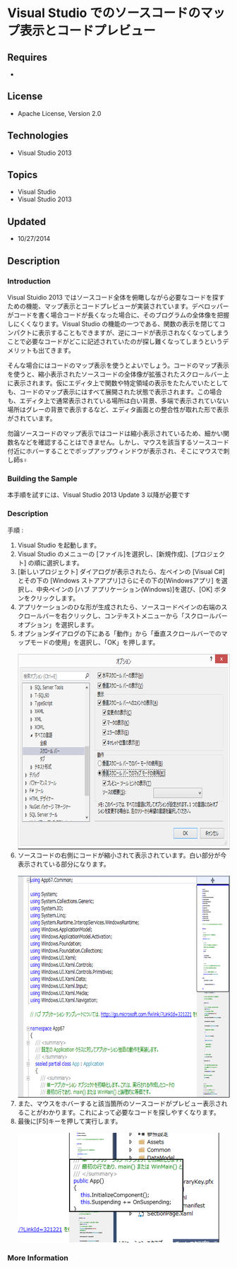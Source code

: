 # Visual Studio でのソースコードのマップ表示とコードプレビュー
## Requires
- 
## License
- Apache License, Version 2.0
## Technologies
- Visual Studio 2013
## Topics
- Visual Studio
- Visual Studio 2013
## Updated
- 10/27/2014
## Description

<h3>Introduction</h3>
<p>Visual Stuidio 2013 ではソースコード全体を俯瞰しながら必要なコードを探すための機能、マップ表示とコードプレビューが実装されています。デベロッパーがコードを書く場合コードが長くなった場合に、そのブログラムの全体像を把握しにくくなります。Visual Studio の機能の一つである、関数の表示を閉じてコンパクトに表示することもできますが、逆にコードが表示されなくなってしまうことで必要なコードがどこに記述されていたのが探し難くなってしまうというデメリットも出てきます。</p>
<p>そんな場合にはコードのマップ表示を使うとよいでしょう。コードのマップ表示を使うと、縮小表示されたソースコードの全体像が拡張されたスクロールバー上に表示されます。仮にエディタ上で関数や特定領域の表示をたたんでいたとしても、コードのマップ表示にはすべて展開された状態で表示されます。この場合も、エディタ上で通常表示されている場所は白い背景、多端で表示されていない場所はグレーの背景で表示するなど、エディタ画面との整合性が取れた形で表示がされています。</p>
<p>勿論ソースコードのマップ表示ではコードは縮小表示されているため、細かい関数名などを確認することはできません。しかし、マウスを該当するソースコード付近にホバーすることでポップアップウィンドウが表示され、そこにマウスで刺し師s♀</p>
<h3>Building the Sample</h3>
<p>本手順を試すには、Visual Studio 2013 Update 3 以降が必要です</p>
<h3>Description</h3>
<p>手順 :</p>
<ol>
<li>Visual Studio を起動します。 </li><li>Visual Studio のメニューの [ファイル]を選択し、[新規作成]、[プロジェクト] の順に選択します。 </li><li>[新しいプロジェクト] ダイアログが表示されたら、左ペインの [Visual C#] とその下の [Windows ストアアプリ]さらにその下の[Windowsアプリ] を選択し、中央ペインの [ハブ アプリケーション(Windows)]を選び、[OK] ボタンをクリックします。
</li><li>アプリケーションのひな形が生成されたら、ソースコードペインの右端のスクロールバーを右クリックし、コンテキストメニューから「スクロールバーオプション」を選択します。
</li><li>オプションダイアログの下にある「動作」から「垂直スクロールバーでのマップモードの使用」を選択し、「OK」を押します。<br>
<br>
<img id="127671" src="127671-codepreview1.png" alt="" width="758" height="442">
</li><li>ソースコードの右側にコードが縮小されて表示されています。白い部分が今表示されている部分になります。<br>
<br>
<img id="127672" src="127672-codepreview2.png" alt="" width="656" height="502">
</li><li>また、マウスをホバーすると該当箇所のソースコードがプレビュー表示されることがわかります。これによって必要なコードを探しやすくなります。 </li><li>最後に[F5]キーを押して実行します。<br>
<br>
<img id="127673" src="127673-codepreview3.png" alt="" width="456" height="248">
</li></ol>
<h3>More Information</h3>
